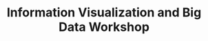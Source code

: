 ---
dateStart: 2015-02-23
dateEnd: 2015-02-27
title: "Information Visualization and Big Data Workshop"
venue: "Fields Institute"
organizer: Nancy Reid
credit: "Places & Spaces"
city: Toronto
state:
country: Canada
pdfLink: 20150223-visualization-big-data.pdf
venueImages:
 - sm: image01.sm.jpg
   lg: image01.lg.jpg
 - sm: image02.sm.jpg
   lg: image02.lg.jpg
 - sm: image03.sm.jpg
   lg: image03.lg.jpg
 - sm: image04.sm.jpg
   lg: image04.lg.jpg
 - sm: image05.sm.jpg
   lg: image05.lg.jpg
 - sm: image06.sm.jpg
   lg: image06.lg.jpg
 - sm: image07.sm.jpg
   lg: image07.lg.jpg
---